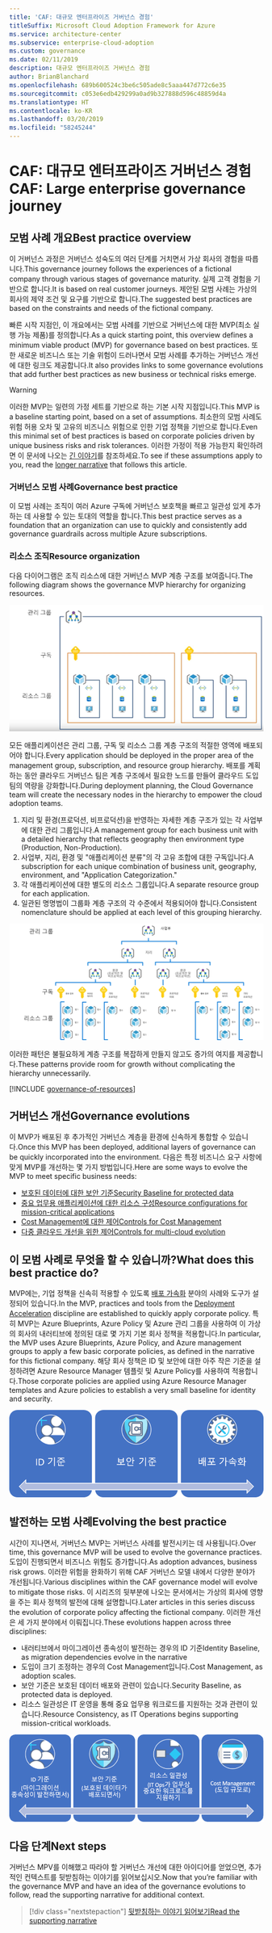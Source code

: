 ```yaml
---
title: 'CAF: 대규모 엔터프라이즈 거버넌스 경험'
titleSuffix: Microsoft Cloud Adoption Framework for Azure
ms.service: architecture-center
ms.subservice: enterprise-cloud-adoption
ms.custom: governance
ms.date: 02/11/2019
description: 대규모 엔터프라이즈 거버넌스 경험
author: BrianBlanchard
ms.openlocfilehash: 689b600524c3be6c505ade8c5aaa447d772c6e35
ms.sourcegitcommit: c053e6edb429299a0ad9b327888d596c48859d4a
ms.translationtype: HT
ms.contentlocale: ko-KR
ms.lasthandoff: 03/20/2019
ms.locfileid: "58245244"
---
```

# <a name="caf-large-enterprise-governance-journey"></a><span data-ttu-id="7baad-103">CAF: 대규모 엔터프라이즈 거버넌스 경험</span><span class="sxs-lookup"><span data-stu-id="7baad-103">CAF: Large enterprise governance journey</span></span>

## <a name="best-practice-overview"></a><span data-ttu-id="7baad-104">모범 사례 개요</span><span class="sxs-lookup"><span data-stu-id="7baad-104">Best practice overview</span></span>

<span data-ttu-id="7baad-105">이 거버넌스 과정은 거버넌스 성숙도의 여러 단계를 거치면서 가상 회사의 경험을 따릅니다.</span><span class="sxs-lookup"><span data-stu-id="7baad-105">This governance journey follows the experiences of a fictional company through various stages of governance maturity.</span></span> <span data-ttu-id="7baad-106">실제 고객 경험을 기반으로 합니다.</span><span class="sxs-lookup"><span data-stu-id="7baad-106">It is based on real customer journeys.</span></span> <span data-ttu-id="7baad-107">제안된 모범 사례는 가상의 회사의 제약 조건 및 요구를 기반으로 합니다.</span><span class="sxs-lookup"><span data-stu-id="7baad-107">The suggested best practices are based on the constraints and needs of the fictional company.</span></span>

<span data-ttu-id="7baad-108">빠른 시작 지점인, 이 개요에서는 모범 사례를 기반으로 거버넌스에 대한 MVP(최소 실행 가능 제품)를 정의합니다.</span><span class="sxs-lookup"><span data-stu-id="7baad-108">As a quick starting point, this overview defines a minimum viable product (MVP) for governance based on best practices.</span></span> <span data-ttu-id="7baad-109">또한 새로운 비즈니스 또는 기술 위험이 드러나면서 모범 사례를 추가하는 거버넌스 개선에 대한 링크도 제공합니다.</span><span class="sxs-lookup"><span data-stu-id="7baad-109">It also provides links to some governance evolutions that add further best practices as new business or technical risks emerge.</span></span>

> [!WARNING]
> <span data-ttu-id="7baad-110">이러한 MVP는 일련의 가정 세트를 기반으로 하는 기본 시작 지점입니다.</span><span class="sxs-lookup"><span data-stu-id="7baad-110">This MVP is a baseline starting point, based on a set of assumptions.</span></span> <span data-ttu-id="7baad-111">최소한의 모범 사례도 위험 허용 오차 및 고유의 비즈니스 위험으로 인한 기업 정책을 기반으로 합니다.</span><span class="sxs-lookup"><span data-stu-id="7baad-111">Even this minimal set of best practices is based on corporate policies driven by unique business risks and risk tolerances.</span></span> <span data-ttu-id="7baad-112">이러한 가정이 적용 가능한지 확인하려면 이 문서에 나오는 [긴 이야기](./narrative.md)를 참조하세요.</span><span class="sxs-lookup"><span data-stu-id="7baad-112">To see if these assumptions apply to you, read the [longer narrative](./narrative.md) that follows this article.</span></span>

### <a name="governance-best-practice"></a><span data-ttu-id="7baad-113">거버넌스 모범 사례</span><span class="sxs-lookup"><span data-stu-id="7baad-113">Governance best practice</span></span>

<span data-ttu-id="7baad-114">이 모범 사례는 조직이 여러 Azure 구독에 거버넌스 보호책을 빠르고 일관성 있게 추가하는 데 사용할 수 있는 토대의 역할을 합니다.</span><span class="sxs-lookup"><span data-stu-id="7baad-114">This best practice serves as a foundation that an organization can use to quickly and consistently add governance guardrails across multiple Azure subscriptions.</span></span>

### <a name="resource-organization"></a><span data-ttu-id="7baad-115">리소스 조직</span><span class="sxs-lookup"><span data-stu-id="7baad-115">Resource organization</span></span>

<span data-ttu-id="7baad-116">다음 다이어그램은 조직 리소스에 대한 거버넌스 MVP 계층 구조를 보여줍니다.</span><span class="sxs-lookup"><span data-stu-id="7baad-116">The following diagram shows the governance MVP hierarchy for organizing resources.</span></span>

![리소스 조직 다이어그램](../../../_images/governance/resource-organization.png)

<span data-ttu-id="7baad-118">모든 애플리케이션은 관리 그룹, 구독 및 리소스 그룹 계층 구조의 적절한 영역에 배포되어야 합니다.</span><span class="sxs-lookup"><span data-stu-id="7baad-118">Every application should be deployed in the proper area of the management group, subscription, and resource group hierarchy.</span></span> <span data-ttu-id="7baad-119">배포를 계획하는 동안 클라우드 거버넌스 팀은 계층 구조에서 필요한 노드를 만들어 클라우드 도입 팀의 역량을 강화합니다.</span><span class="sxs-lookup"><span data-stu-id="7baad-119">During deployment planning, the Cloud Governance team will create the necessary nodes in the hierarchy to empower the cloud adoption teams.</span></span>

1. <span data-ttu-id="7baad-120">지리 및 환경(프로덕션, 비프로덕션)을 반영하는 자세한 계층 구조가 있는 각 사업부에 대한 관리 그룹입니다.</span><span class="sxs-lookup"><span data-stu-id="7baad-120">A management group for each business unit with a detailed hierarchy that reflects geography then environment type (Production, Non-Production).</span></span>
2. <span data-ttu-id="7baad-121">사업부, 지리, 환경 및 "애플리케이션 분류"의 각 고유 조합에 대한 구독입니다.</span><span class="sxs-lookup"><span data-stu-id="7baad-121">A subscription for each unique combination of business unit, geography, environment, and "Application Categorization."</span></span>
3. <span data-ttu-id="7baad-122">각 애플리케이션에 대한 별도의 리소스 그룹입니다.</span><span class="sxs-lookup"><span data-stu-id="7baad-122">A separate resource group for each application.</span></span>
4. <span data-ttu-id="7baad-123">일관된 명명법이 그룹화 계층 구조의 각 수준에서 적용되어야 합니다.</span><span class="sxs-lookup"><span data-stu-id="7baad-123">Consistent nomenclature should be applied at each level of this grouping hierarchy.</span></span>

![대규모 엔터프라이즈의 리소스 조직 다이어그램](../../../_images/governance/large-enterprise-resource-organization.png)

<span data-ttu-id="7baad-125">이러한 패턴은 불필요하게 계층 구조를 복잡하게 만들지 않고도 증가의 여지를 제공합니다.</span><span class="sxs-lookup"><span data-stu-id="7baad-125">These patterns provide room for growth without complicating the hierarchy unnecessarily.</span></span>

[!INCLUDE [governance-of-resources](../../../../../includes/cloud-adoption/governance/governance-of-resources.md)]

## <a name="governance-evolutions"></a><span data-ttu-id="7baad-126">거버넌스 개선</span><span class="sxs-lookup"><span data-stu-id="7baad-126">Governance evolutions</span></span>

<span data-ttu-id="7baad-127">이 MVP가 배포된 후 추가적인 거버넌스 계층을 환경에 신속하게 통합할 수 있습니다.</span><span class="sxs-lookup"><span data-stu-id="7baad-127">Once this MVP has been deployed, additional layers of governance can be quickly incorporated into the environment.</span></span> <span data-ttu-id="7baad-128">다음은 특정 비즈니스 요구 사항에 맞게 MVP를 개선하는 몇 가지 방법입니다.</span><span class="sxs-lookup"><span data-stu-id="7baad-128">Here are some ways to evolve the MVP to meet specific business needs:</span></span>

- [<span data-ttu-id="7baad-129">보호된 데이터에 대한 보안 기준</span><span class="sxs-lookup"><span data-stu-id="7baad-129">Security Baseline for protected data</span></span>](./security-baseline-evolution.md)
- [<span data-ttu-id="7baad-130">중요 업무용 애플리케이션에 대한 리소스 구성</span><span class="sxs-lookup"><span data-stu-id="7baad-130">Resource configurations for mission-critical applications</span></span>](./resource-consistency-evolution.md)
- [<span data-ttu-id="7baad-131">Cost Management에 대한 제어</span><span class="sxs-lookup"><span data-stu-id="7baad-131">Controls for Cost Management</span></span>](./cost-management-evolution.md)
- [<span data-ttu-id="7baad-132">다중 클라우드 개선을 위한 제어</span><span class="sxs-lookup"><span data-stu-id="7baad-132">Controls for multi-cloud evolution</span></span>](./multi-cloud-evolution.md)

<!-- markdownlint-disable MD026 -->

## <a name="what-does-this-best-practice-do"></a><span data-ttu-id="7baad-133">이 모범 사례로 무엇을 할 수 있습니까?</span><span class="sxs-lookup"><span data-stu-id="7baad-133">What does this best practice do?</span></span>

<span data-ttu-id="7baad-134">MVP에는, 기업 정책을 신속히 적용할 수 있도록 [배포 가속화](../../deployment-acceleration/overview.md) 분야의 사례와 도구가 설정되어 있습니다.</span><span class="sxs-lookup"><span data-stu-id="7baad-134">In the MVP, practices and tools from the [Deployment Acceleration](../../deployment-acceleration/overview.md) discipline are established to quickly apply corporate policy.</span></span> <span data-ttu-id="7baad-135">특히 MVP는 Azure Blueprints, Azure Policy 및 Azure 관리 그룹을 사용하여 이 가상의 회사의 내러티브에 정의된 대로 몇 가지 기본 회사 정책을 적용합니다.</span><span class="sxs-lookup"><span data-stu-id="7baad-135">In particular, the MVP uses Azure Blueprints, Azure Policy, and Azure management groups to apply a few basic corporate policies, as defined in the narrative for this fictional company.</span></span> <span data-ttu-id="7baad-136">해당 회사 정책은 ID 및 보안에 대한 아주 작은 기준을 설정하려면 Azure Resource Manager 템플릿 및 Azure Policy를 사용하여 적용합니다.</span><span class="sxs-lookup"><span data-stu-id="7baad-136">Those corporate policies are applied using Azure Resource Manager templates and Azure policies to establish a very small baseline for identity and security.</span></span>

![증분 거버넌스 MVP의 예제](../../../_images/governance/governance-mvp.png)

## <a name="evolving-the-best-practice"></a><span data-ttu-id="7baad-138">발전하는 모범 사례</span><span class="sxs-lookup"><span data-stu-id="7baad-138">Evolving the best practice</span></span>

<span data-ttu-id="7baad-139">시간이 지나면서, 거버넌스 MVP는 거버넌스 사례를 발전시키는 데 사용됩니다.</span><span class="sxs-lookup"><span data-stu-id="7baad-139">Over time, this governance MVP will be used to evolve the governance practices.</span></span> <span data-ttu-id="7baad-140">도입이 진행되면서 비즈니스 위험도 증가합니다.</span><span class="sxs-lookup"><span data-stu-id="7baad-140">As adoption advances, business risk grows.</span></span> <span data-ttu-id="7baad-141">이러한 위험을 완화하기 위해 CAF 거버넌스 모델 내에서 다양한 분야가 개선됩니다.</span><span class="sxs-lookup"><span data-stu-id="7baad-141">Various disciplines within the CAF governance model will evolve to mitigate those risks.</span></span> <span data-ttu-id="7baad-142">이 시리즈의 뒷부분에 나오는 문서에서는 가상의 회사에 영향을 주는 회사 정책의 발전에 대해 설명합니다.</span><span class="sxs-lookup"><span data-stu-id="7baad-142">Later articles in this series discuss the evolution of corporate policy affecting the fictional company.</span></span> <span data-ttu-id="7baad-143">이러한 개선은 세 가지 분야에서 이뤄집니다.</span><span class="sxs-lookup"><span data-stu-id="7baad-143">These evolutions happen across three disciplines:</span></span>

- <span data-ttu-id="7baad-144">내러티브에서 마이그레이션 종속성이 발전하는 경우의 ID 기준</span><span class="sxs-lookup"><span data-stu-id="7baad-144">Identity Baseline, as migration dependencies evolve in the narrative</span></span>
- <span data-ttu-id="7baad-145">도입이 크기 조정하는 경우의 Cost Management입니다.</span><span class="sxs-lookup"><span data-stu-id="7baad-145">Cost Management, as adoption scales.</span></span>
- <span data-ttu-id="7baad-146">보안 기준은 보호된 데이터 배포와 관련이 있습니다.</span><span class="sxs-lookup"><span data-stu-id="7baad-146">Security Baseline, as protected data is deployed.</span></span>
- <span data-ttu-id="7baad-147">리소스 일관성은 IT 운영을 통해 중요 업무용 워크로드를 지원하는 것과 관련이 있습니다.</span><span class="sxs-lookup"><span data-stu-id="7baad-147">Resource Consistency, as IT Operations begins supporting mission-critical workloads.</span></span>

![증분 거버넌스 MVP의 예](../../../_images/governance/governance-evolution-large.png)

## <a name="next-steps"></a><span data-ttu-id="7baad-149">다음 단계</span><span class="sxs-lookup"><span data-stu-id="7baad-149">Next steps</span></span>

<span data-ttu-id="7baad-150">거버넌스 MPV를 이해했고 따라야 할 거버넌스 개선에 대한 아이디어를 얻었으면, 추가적인 컨텍스트를 뒷받침하는 이야기를 읽어보십시오.</span><span class="sxs-lookup"><span data-stu-id="7baad-150">Now that you’re familiar with the governance MVP and have an idea of the governance evolutions to follow, read the supporting narrative for additional context.</span></span>

> [!div class="nextstepaction"]
> [<span data-ttu-id="7baad-151">뒷받침하는 이야기 읽어보기</span><span class="sxs-lookup"><span data-stu-id="7baad-151">Read the supporting narrative</span></span>](./narrative.md)
